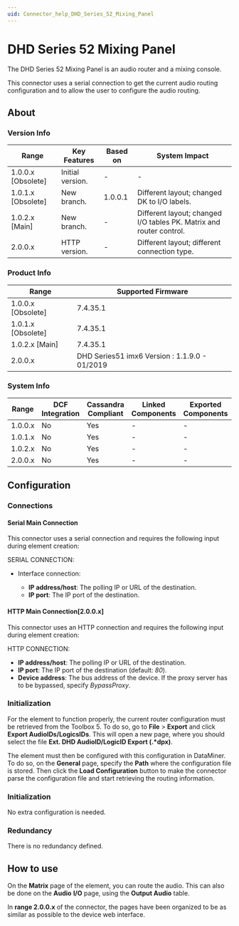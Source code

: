 ```yaml
---
uid: Connector_help_DHD_Series_52_Mixing_Panel
---
```


# DHD Series 52 Mixing Panel

The DHD Series 52 Mixing Panel is an audio router and a mixing console.

This connector uses a serial connection to get the current audio routing configuration and to allow the user to configure the audio routing.

## About

### Version Info

| **Range**            | **Key Features** | **Based on** | **System Impact**                                                   |
|----------------------|------------------|--------------|---------------------------------------------------------------------|
| 1.0.0.x \[Obsolete\] | Initial version. | \-           | \-                                                                  |
| 1.0.1.x \[Obsolete\] | New branch.      | 1.0.0.1      | Different layout; changed DK to I/O labels.                         |
| 1.0.2.x \[Main\]     | New branch.      | \-           | Different layout; changed I/O tables PK. Matrix and router control. |
| 2.0.0.x              | HTTP version.    | \-           | Different layout; different connection type.                        |

### Product Info

| **Range**            | **Supported Firmware**                        |
|----------------------|-----------------------------------------------|
| 1.0.0.x \[Obsolete\] | 7.4.35.1                                      |
| 1.0.1.x \[Obsolete\] | 7.4.35.1                                      |
| 1.0.2.x \[Main\]     | 7.4.35.1                                      |
| 2.0.0.x              | DHD Series51 imx6 Version : 1.1.9.0 - 01/2019 |

### System Info

| Range     | DCF Integration     | Cassandra Compliant     | Linked Components     | Exported Components     |
|-----------|---------------------|-------------------------|-----------------------|-------------------------|
| 1.0.0.x   | No                  | Yes                     | \-                    | \-                      |
| 1.0.1.x   | No                  | Yes                     | \-                    | \-                      |
| 1.0.2.x   | No                  | Yes                     | \-                    | \-                      |
| 2.0.0.x   | No                  | Yes                     | \-                    | \-                      |

## Configuration

### Connections

#### Serial Main Connection

This connector uses a serial connection and requires the following input during element creation:

SERIAL CONNECTION:

- Interface connection:

  - **IP address/host**: The polling IP or URL of the destination.
  - **IP port**: The IP port of the destination.

#### HTTP Main Connection\[2.0.0.x\]

This connector uses an HTTP connection and requires the following input during element creation:

HTTP CONNECTION:

- **IP address/host**: The polling IP or URL of the destination.
- **IP port**: The IP port of the destination (default: *80*).
- **Device address**: The bus address of the device. If the proxy server has to be bypassed, specify *BypassProxy*.

### Initialization

For the element to function properly, the current router configuration must be retrieved from the Toolbox 5. To do so, go to **File** \> **Export** and click **Export AudioIDs/LogicsIDs**. This will open a new page, where you should select the file **Ext. DHD AudioID/LogicID Export (.\*dpx)**.

The element must then be configured with this configuration in DataMiner. To do so, on the **General** page, specify the **Path** where the configuration file is stored. Then click the **Load Configuration** button to make the connector parse the configuration file and start retrieving the routing information.

### Initialization

No extra configuration is needed.

### Redundancy

There is no redundancy defined.

## How to use

On the **Matrix** page of the element, you can route the audio. This can also be done on the **Audio** **I/O** page, using the **Output Audio** table.

In **range 2.0.0.x** of the connector, the pages have been organized to be as similar as possible to the device web interface.
